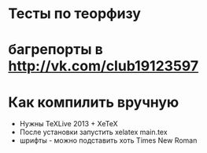# Тесты по теорфизу

# багрепорты в http://vk.com/club19123597

# Как компилить вручную
* Нужны TeXLive 2013 + XeTeX
* После установки запустить xelatex main.tex
* шрифты - можно подставить хоть Times New Roman
